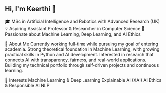 ## Hi, I'm Keerthi 👋

🎓 MSc in Artificial Intelligence and Robotics with Advanced Research (UK)
💡 Aspiring Assistant Professor & Researcher in Computer Science
🔬 Passionate about Machine Learning, Deep Learning, and AI Ethics

🧠 About Me
Currently working full-time while pursuing my goal of entering academia.
Strong theoretical foundation in Machine Learning, with growing practical skills in Python and AI development.
Interested in research that connects AI with transparency, fairness, and real-world applications.
Building my technical portfolio through self-driven projects and continuous learning.

🧩 Interests
Machine Learning & Deep Learning
Explainable AI (XAI)
AI Ethics & Responsible AI
NLP
